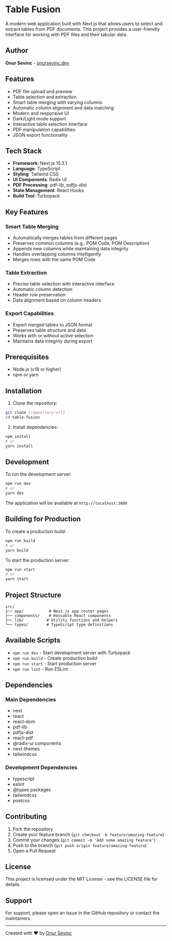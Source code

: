 # Table Fusion

A modern web application built with Next.js that allows users to select and extract tables from PDF documents. This project provides a user-friendly interface for working with PDF files and their tabular data.

## Author

**Onur Sevinc** - [onursevinc.dev](https://onursevinc.dev)

## Features

- PDF file upload and preview
- Table selection and extraction
- Smart table merging with varying columns
- Automatic column alignment and data matching
- Modern and responsive UI
- Dark/Light mode support
- Interactive table selection interface
- PDF manipulation capabilities
- JSON export functionality

## Tech Stack

- **Framework**: Next.js 15.3.1
- **Language**: TypeScript
- **Styling**: Tailwind CSS
- **UI Components**: Radix UI
- **PDF Processing**: pdf-lib, pdfjs-dist
- **State Management**: React Hooks
- **Build Tool**: Turbopack

## Key Features

### Smart Table Merging

- Automatically merges tables from different pages
- Preserves common columns (e.g., POM Code, POM Description)
- Appends new columns while maintaining data integrity
- Handles overlapping columns intelligently
- Merges rows with the same POM Code

### Table Extraction

- Precise table selection with interactive interface
- Automatic column detection
- Header row preservation
- Data alignment based on column headers

### Export Capabilities

- Export merged tables to JSON format
- Preserves table structure and data
- Works with or without active selection
- Maintains data integrity during export

## Prerequisites

- Node.js (v18 or higher)
- npm or yarn

## Installation

1. Clone the repository:

```bash
git clone [repository-url]
cd table-fusion
```

2. Install dependencies:

```bash
npm install
# or
yarn install
```

## Development

To run the development server:

```bash
npm run dev
# or
yarn dev
```

The application will be available at `http://localhost:3000`

## Building for Production

To create a production build:

```bash
npm run build
# or
yarn build
```

To start the production server:

```bash
npm run start
# or
yarn start
```

## Project Structure

```
src/
├── app/           # Next.js app router pages
├── components/    # Reusable React components
├── lib/          # Utility functions and helpers
└── types/        # TypeScript type definitions
```

## Available Scripts

- `npm run dev` - Start development server with Turbopack
- `npm run build` - Create production build
- `npm run start` - Start production server
- `npm run lint` - Run ESLint

## Dependencies

### Main Dependencies

- next
- react
- react-dom
- pdf-lib
- pdfjs-dist
- react-pdf
- @radix-ui components
- next-themes
- tailwindcss

### Development Dependencies

- typescript
- eslint
- @types packages
- tailwindcss
- postcss

## Contributing

1. Fork the repository
2. Create your feature branch (`git checkout -b feature/amazing-feature`)
3. Commit your changes (`git commit -m 'Add some amazing feature'`)
4. Push to the branch (`git push origin feature/amazing-feature`)
5. Open a Pull Request

## License

This project is licensed under the MIT License - see the LICENSE file for details.

## Support

For support, please open an issue in the GitHub repository or contact the maintainers.

---

Created with ❤️ by [Onur Sevinc](https://onursevinc.dev)
